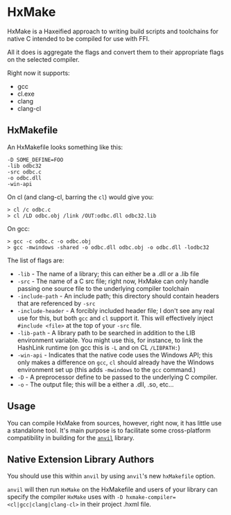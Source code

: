 # HxMake

HxMake is a Haxeified approach to writing build scripts and toolchains for native C intended to be compiled for use with FFI.

All it does is aggregate the flags and convert them to their appropriate flags on the selected compiler.

Right now it supports:
- gcc 
- cl.exe
- clang
- clang-cl

## HxMakefile

An HxMakefile looks something like this:
```
-D SOME_DEFINE=FOO
-lib odbc32
-src odbc.c
-o odbc.dll
-win-api
```

On cl (and clang-cl, barring the `cl`) would give you:
```
> cl /c odbc.c
> cl /LD odbc.obj /link /OUT:odbc.dll odbc32.lib
```

On gcc:
```
> gcc -c odbc.c -o odbc.obj
> gcc -mwindows -shared -o odbc.dll odbc.obj -o odbc.dll -lodbc32
```

The list of flags are:
- `-lib` - The name of a library; this can either be a .dll or a .lib file
- `-src` - The name of a C src file; right now, HxMake can only handle passing one source file to the underlying compiler toolchain
- `-include-path` - An include path; this directory should contain headers that are referenced by `-src`
- `-include-header` - A forcibly included header file; I don't see any real use for this, but both `gcc` and `cl` support it. This will effectively inject `#include <file>` at the top of your `-src` file.
- `-lib-path` - A library path to be searched in addition to the LIB environment variable. You might use this, for instance, to link the HashLink runtime (on gcc this is `-L` and on CL `/LIBPATH:`)
- `-win-api` - Indicates that the native code uses the Windows API; this only makes a difference on `gcc`, `cl` should already have the Windows environment set up (this adds `-mwindows` to the `gcc` command.)
- `-D` - A preprocessor define to be passed to the underlying C compiler.
- `-o` - The output file; this will be a either a .dll, .so, etc...

## Usage

You can compile HxMake from sources, however, right now, it has little use a standalone tool. It's main purpose is to facilitate some cross-platform compatibility in building for the [`anvil`](https://github.com/piboistudios/anvil) library.

## Native Extension Library Authors

You should use this within `anvil` by using `anvil`'s new `hxMakefile` option.

`anvil` will then run `HxMake` on the HxMakefile and users of your library can specify the compiler `HxMake` uses with `-D hxmake-compiler=<cl|gcc|clang|clang-cl>` in their project .hxml file.
